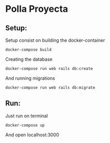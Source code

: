 # Polla Proyecta

## Setup:
Setup consist on building the docker-container

``` docker-compose build ```

Creating the database

``` docker-compose run web rails db:create ```

And running migrations

``` docker-compose run web rails db:migrate ```

## Run:

Just run on terminal

``` docker-compose up ```

And open localhost:3000
